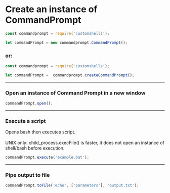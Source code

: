 # Create an instance of CommandPrompt

```js
const commandprompt = require('customshells');

let commandPrompt = new commandprompt.CommandPrompt();
```

### or:

```js
const commandprompt = require('customshells');

let commandPrompt =  commandprompt.createCommandPrompt();
```
<hr>

### Open an instance of Command Prompt in a new window

```js
commandPrompt.open();
```

<hr>

### Execute a script
Opens bash then executes script.
<br><br>
UNIX only: child_process.execFile() is faster, it does not open an instance of shell/bash before execution.

```js
commandPrompt.execute('example.bat');
```

<hr>

### Pipe output to file

```js
commandPrompt.toFile('echo', ['parameters'], 'output.txt');
```
